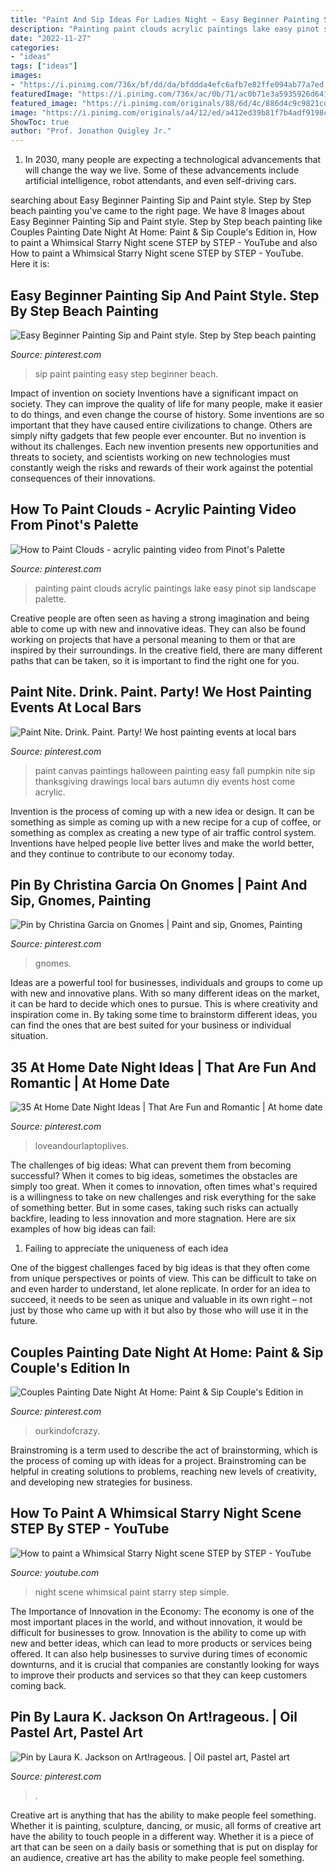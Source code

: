 ```yaml
---
title: "Paint And Sip Ideas For Ladies Night ~ Easy Beginner Painting Sip And Paint Style. Step By Step Beach Painting"
description: "Painting paint clouds acrylic paintings lake easy pinot sip landscape palette"
date: "2022-11-27"
categories:
- "ideas"
tags: ["ideas"]
images:
- "https://i.pinimg.com/736x/bf/dd/da/bfddda4efc6afb7e82ffe094ab77a7ed.jpg"
featuredImage: "https://i.pinimg.com/736x/ac/0b/71/ac0b71e3a5935926d641b90b8cb6fcdb.jpg"
featured_image: "https://i.pinimg.com/originals/88/6d/4c/886d4c9c9821cdf97605860e351a5ceb.jpg"
image: "https://i.pinimg.com/originals/a4/12/ed/a412ed39b81f7b4adf9198ce8fe02256.jpg"
ShowToc: true
author: "Prof. Jonathon Quigley Jr."
---
```



1. In 2030, many people are expecting a technological advancements that will change the way we live. Some of these advancements include artificial intelligence, robot attendants, and even self-driving cars. 

	

		
searching about Easy Beginner Painting Sip and Paint style. Step by Step beach painting you've came to the right page. We have 8 Images about Easy Beginner Painting Sip and Paint style. Step by Step beach painting like Couples Painting Date Night At Home: Paint &amp; Sip Couple&#039;s Edition in, How to paint a Whimsical Starry Night scene STEP by STEP - YouTube and also How to paint a Whimsical Starry Night scene STEP by STEP - YouTube. Here it is:
		
    
## Easy Beginner Painting Sip And Paint Style. Step By Step Beach Painting

<img loading=lazy src="https://i.pinimg.com/originals/81/81/e0/8181e072552944e44a850201cd563b8f.jpg" onerror="this.onerror=null;this.src='https://tse1.mm.bing.net/th?id=OIP.YboMrEfqnYy_OFNqmkqqJwHaEK&amp;pid=15.1';" alt="Easy Beginner Painting Sip and Paint style. Step by Step beach painting">

_Source: pinterest.com_

>sip paint painting easy step beginner beach. 

	

Impact of invention on society
Inventions have a significant impact on society. They can improve the quality of life for many people, make it easier to do things, and even change the course of history. Some inventions are so important that they have caused entire civilizations to change. Others are simply nifty gadgets that few people ever encounter. But no invention is without its challenges. Each new invention presents new opportunities and threats to society, and scientists working on new technologies must constantly weigh the risks and rewards of their work against the potential consequences of their innovations.

    
## How To Paint Clouds - Acrylic Painting Video From Pinot&#039;s Palette

<img loading=lazy src="https://i.pinimg.com/originals/a4/12/ed/a412ed39b81f7b4adf9198ce8fe02256.jpg" onerror="this.onerror=null;this.src='https://tse3.mm.bing.net/th?id=OIP.FyVdPF41ZGsGaPNdXAVJZAHaJQ&amp;pid=15.1';" alt="How to Paint Clouds - acrylic painting video from Pinot&#039;s Palette">

_Source: pinterest.com_

>painting paint clouds acrylic paintings lake easy pinot sip landscape palette. 

	

Creative people are often seen as having a strong imagination and being able to come up with new and innovative ideas. They can also be found working on projects that have a personal meaning to them or that are inspired by their surroundings. In the creative field, there are many different paths that can be taken, so it is important to find the right one for you.

    
## Paint Nite. Drink. Paint. Party! We Host Painting Events At Local Bars

<img loading=lazy src="https://i.pinimg.com/originals/88/6d/4c/886d4c9c9821cdf97605860e351a5ceb.jpg" onerror="this.onerror=null;this.src='https://tse4.mm.bing.net/th?id=OIP.npBb1jWFSLLjtvjbV57tWAAAAA&amp;pid=15.1';" alt="Paint Nite. Drink. Paint. Party! We host painting events at local bars">

_Source: pinterest.com_

>paint canvas paintings halloween painting easy fall pumpkin nite sip thanksgiving drawings local bars autumn diy events host come acrylic. 

	

Invention is the process of coming up with a new idea or design. It can be something as simple as coming up with a new recipe for a cup of coffee, or something as complex as creating a new type of air traffic control system. Inventions have helped people live better lives and make the world better, and they continue to contribute to our economy today.

    
## Pin By Christina Garcia On Gnomes | Paint And Sip, Gnomes, Painting

<img loading=lazy src="https://i.pinimg.com/originals/6f/d3/8f/6fd38f6421441a965eb0a79ba2b5f7b2.png" onerror="this.onerror=null;this.src='https://tse4.mm.bing.net/th?id=OIP._j3YI739Fy-0-4cUdRUvHgHaNL&amp;pid=15.1';" alt="Pin by Christina Garcia on Gnomes | Paint and sip, Gnomes, Painting">

_Source: pinterest.com_

>gnomes. 

	

Ideas are a powerful tool for businesses, individuals and groups to come up with new and innovative plans. With so many different ideas on the market, it can be hard to decide which ones to pursue. This is where creativity and inspiration come in. By taking some time to brainstorm different ideas, you can find the ones that are best suited for your business or individual situation.

    
## 35 At Home Date Night Ideas | That Are Fun And Romantic | At Home Date

<img loading=lazy src="https://i.pinimg.com/originals/1e/07/e9/1e07e9fc9e0a52c6b5c785115175bfd5.jpg" onerror="this.onerror=null;this.src='https://tse4.mm.bing.net/th?id=OIP.wyXt6tpUcLbsdegxSRFVoAHaLG&amp;pid=15.1';" alt="35 At Home Date Night Ideas | That Are Fun and Romantic | At home date">

_Source: pinterest.com_

>loveandourlaptoplives. 

	

The challenges of big ideas: What can prevent them from becoming successful?
When it comes to big ideas, sometimes the obstacles are simply too great. When it comes to innovation, often times what's required is a willingness to take on new challenges and risk everything for the sake of something better. But in some cases, taking such risks can actually backfire, leading to less innovation and more stagnation. Here are six examples of how big ideas can fail:
1) Failing to appreciate the uniqueness of each idea

One of the biggest challenges faced by big ideas is that they often come from unique perspectives or points of view. This can be difficult to take on and even harder to understand, let alone replicate. In order for an idea to succeed, it needs to be seen as unique and valuable in its own right – not just by those who came up with it but also by those who will use it in the future.

    
## Couples Painting Date Night At Home: Paint &amp; Sip Couple&#039;s Edition In

<img loading=lazy src="https://i.pinimg.com/736x/ac/0b/71/ac0b71e3a5935926d641b90b8cb6fcdb.jpg" onerror="this.onerror=null;this.src='https://tse2.mm.bing.net/th?id=OIP.31xiTWlarqA1UroKj3I9PAHaEr&amp;pid=15.1';" alt="Couples Painting Date Night At Home: Paint &amp; Sip Couple&#039;s Edition in">

_Source: pinterest.com_

>ourkindofcrazy. 

	

Brainstroming is a term used to describe the act of brainstorming, which is the process of coming up with ideas for a project. Brainstroming can be helpful in creating solutions to problems, reaching new levels of creativity, and developing new strategies for business.

    
## How To Paint A Whimsical Starry Night Scene STEP By STEP - YouTube

<img loading=lazy src="http://i.ytimg.com/vi/OLsB7Lk8KW8/maxresdefault.jpg" onerror="this.onerror=null;this.src='https://tse3.mm.bing.net/th?id=OIP.kR-r71lrcX2JRewFIylS6gHaEK&amp;pid=15.1';" alt="How to paint a Whimsical Starry Night scene STEP by STEP - YouTube">

_Source: youtube.com_

>night scene whimsical paint starry step simple. 

	

The Importance of Innovation in the Economy:
The economy is one of the most important places in the world, and without innovation, it would be difficult for businesses to grow. Innovation is the ability to come up with new and better ideas, which can lead to more products or services being offered. It can also help businesses to survive during times of economic downturns, and it is crucial that companies are constantly looking for ways to improve their products and services so that they can keep customers coming back.

    
## Pin By Laura K. Jackson On Art!rageous. | Oil Pastel Art, Pastel Art

<img loading=lazy src="https://i.pinimg.com/736x/bf/dd/da/bfddda4efc6afb7e82ffe094ab77a7ed.jpg" onerror="this.onerror=null;this.src='https://tse1.mm.bing.net/th?id=OIP.EUzbDtcyqGttormeZvgZfwHaJb&amp;pid=15.1';" alt="Pin by Laura K. Jackson on Art!rageous. | Oil pastel art, Pastel art">

_Source: pinterest.com_

>. 

	

Creative art is anything that has the ability to make people feel something. Whether it is painting, sculpture, dancing, or music, all forms of creative art have the ability to touch people in a different way. Whether it is a piece of art that can be seen on a daily basis or something that is put on display for an audience, creative art has the ability to make people feel something.


